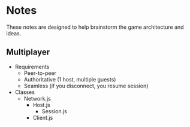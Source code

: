 # Notes
These notes are designed to help brainstorm the game architecture and ideas.

## Multiplayer
- Requirements
  - Peer-to-peer
  - Authoritative (1 host, multiple guests)
  - Seamless (if you disconnect, you resume session)
- Classes
  - Network.js
    - Host.js
      - Session.js
    - Client.js